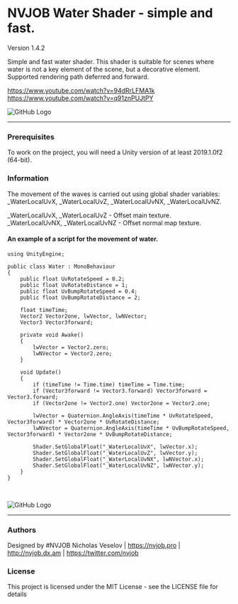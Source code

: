 # NVJOB Water Shader - simple and fast.

Version 1.4.2

Simple and fast water shader. This shader is suitable for scenes where water is not a key element of the scene, but a decorative element. Supported rendering path deferred and forward.

https://www.youtube.com/watch?v=94dRrLFMA1k<br>
https://www.youtube.com/watch?v=q91znPUJtPY

![GitHub Logo](https://lh3.googleusercontent.com/LVsJ_COnZglvdbzRSil_vC8PL6qSC1qxbkfljpuZCsGgfN1JP8qW1UoD1yRev2HY-N-yb2NN-kFfF3CRO7EE1suIzBfa4Df4CR8Y-5gpmioxL_GytrxX9Lr_7p1cMEAc_NdLCpNPW8jFtlkSQ4RTn87XlGGO0WEQwObiGB04k2FimouAEKDCpHk3fDlNehNTYih4mvwQrts9G6AtXyVEolW8yVDykCU72YQRN_mkmngkb6blr9Yo1frOvpei6FakYAKFlwHq3p3UKb8aiSpoL6BRfyMXCE3hUZHzDReTj4hg3bu1a2b4U91pGBWNgecH4GxQDDaKQgNEct0nSuqKGCU7lcjbugZB_60MIdKhPzBfEIUjg1AsNsd3Z3R18_kp6mC996dIvC7tGg-nbUm1W6VSiQ1goki5KrZfARPbqlqv9XPrKJdVFj-C_bZt9HkMKE0OVOTvsanI4IZ-e9TVRPZ9NAnXpSjEmFliNlaNimJqTp8zX7-W_81cAKfBTdRDIgZUyt453gZGfZGXYfqIcsnYatHd5O_FC5XtO1N38sj_blXpet0GwUtOvN8RGBUBvwHTkLtdyvvrV5CfcmAzGYqdNbwUuJAL23xFRf_Agllh2YVICyVgyQNp-xI1LO3T3xL5Tk6wKAYFB_7M0o5JtcgujpIe2GJMDoJxhjjSRv3ODJeNQ_CrDDQJHIJJk5f6VIesCi52FLp1AgLTB0FJbssk=w1632-h911-no)

------------------------------------

### Prerequisites

To work on the project, you will need a Unity version of at least 2019.1.0f2 (64-bit).

### Information

The movement of the waves is carried out using global shader variables: _WaterLocalUvX, _WaterLocalUvZ, _WaterLocalUvNX, _WaterLocalUvNZ.

_WaterLocalUvX, _WaterLocalUvZ - Offset main texture.<br/>
_WaterLocalUvNX, _WaterLocalUvNZ - Offset normal map texture.

#### An example of a script for the movement of water.

```
using UnityEngine;

public class Water : MonoBehaviour
{
    public float UvRotateSpeed = 0.2;
    public float UvRotateDistance = 1;
    public float UvBumpRotateSpeed = 0.4;
    public float UvBumpRotateDistance = 2;

    float timeTime;
    Vector2 Vector2one, lwVector, lwNVector;
    Vector3 Vector3forward;    

    private void Awake()
    {
        lwVector = Vector2.zero;
        lwNVector = Vector2.zero;
    }

    void Update()
    {
        if (timeTime != Time.time) timeTime = Time.time;
        if (Vector3forward != Vector3.forward) Vector3forward = Vector3.forward;
        if (Vector2one != Vector2.one) Vector2one = Vector2.one;

        lwVector = Quaternion.AngleAxis(timeTime * UvRotateSpeed, Vector3forward) * Vector2one * UvRotateDistance;
        lwNVector = Quaternion.AngleAxis(timeTime * UvBumpRotateSpeed, Vector3forward) * Vector2one * UvBumpRotateDistance;

        Shader.SetGlobalFloat("_WaterLocalUvX", lwVector.x);
        Shader.SetGlobalFloat("_WaterLocalUvZ", lwVector.y);
        Shader.SetGlobalFloat("_WaterLocalUvNX", lwNVector.x);
        Shader.SetGlobalFloat("_WaterLocalUvNZ", lwNVector.y);
    }
}
```
<br/>

![GitHub Logo](https://lh3.googleusercontent.com/TBrNEaB14NsmQxY0w8OAqeuqUpkYUdgoN-BWirZvgvAd11YF7YBN19OAnFO618yYAvFV9iZ9qMsSmydVISsgO9EPY8aoVvDNUvWx7G2woLsDfeN0yPJ1JOrGpLFHc87jypSGHk2eZ24JfNTJCcyxl5-wMkPEemjkZXEjQKgvrLYl-L_i6DLQHCEVFkqjbGZrB_4jspC1TductR66im2YQpw45kn1uXyNQ0Se9VtkxUXDlqaX8t44MfSCX2alQ6LO_gmZy8zrI_DCxoTGTzv9_Lf1J8aGfMgomc-2fh88NNPTyGI3hbzylVaj4N9CcEI-s7FX_YnhLIgqWK7ZICSg2g08NtjoCUmAuFibW4E7CHzyVt2tUKg4FkAEH_XeHzOg2QtYeeaYb9OBk7XtD_pwMo1dgEPFz-in2oJ-wJpWh_iGZRC5uFypUNtdiXxjNfeiibFltj-KyCc9i_N74siqW5XDu2ReuQ9KIF7BOpXAdV9q85aclx_jKU-b92Qcjlf7u_PGA1bY6c8xKJgcXtRSbJQGnP7IJ61aM7j9Fk7n3IMTFaulcMMDkvs-eaHig9ixI6K8k6uFyJiXB2jp_9C4MyQ6XC7xixN7Yxf4opBD-5OBC_o8G9Sh1Kp4vYUSR47e6mc7g2UzVAhaZuBXDh3x-fRSkRxRGL2hVrdQFy-Wto-UfFTEXoGj2jRBF49F2nS4ykPhUM5XkmdHRe6z9jXsd5EL=w410-h879-no)

------------------------------------

### Authors
Designed by #NVJOB Nicholas Veselov | https://nvjob.pro | http://nvjob.dx.am | https://twitter.com/nvjob

### License
This project is licensed under the MIT License - see the LICENSE file for details

